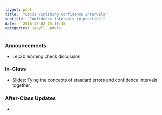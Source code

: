 ```yaml
---
layout: post
title:  "Lec31 Finishing Confidence Intervals"
subtitle: "Confidence intervals in practice."
date:   2016-12-02 15:10:45
categories: jekyll update
---
```




### Announcements

* Lec30 <a href = "{{ site.baseurl }}/assets/LC/standard_errors_III.html" target = "_blank">learning check discussion</a>



### In-Class

* <a href = "{{ site.baseurl }}/assets/3-Statistical_Inference/confidence_intervals_IV.html" target = "_blank">Slides</a>: Tying the concepts of standard errors and confidence intervals together.



### After-Class Updates

* 
